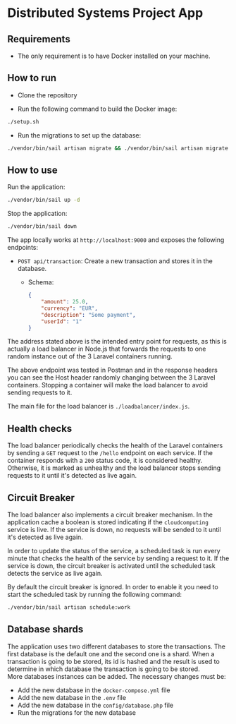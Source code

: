 # Distributed Systems Project App

## Requirements

- The only requirement is to have Docker installed on your machine.

## How to run

- Clone the repository

- Run the following command to build the Docker image:

```bash
./setup.sh
```

- Run the migrations to set up the database:

```bash
./vendor/bin/sail artisan migrate && ./vendor/bin/sail artisan migrate --database=mysql2
```

## How to use

Run the application:

```bash
./vendor/bin/sail up -d
```

Stop the application:

```bash
./vendor/bin/sail down
```

The app locally works at `http://localhost:9000` and exposes the following endpoints:

- `POST api/transaction`: Create a new transaction and stores it in the database.
  - Schema:

    ```json
    {
        "amount": 25.0,
        "currency": "EUR",
        "description": "Some payment",
        "userId": "1"
    }
    ```

The address stated above is the intended entry point for requests, as this is actually a load balancer in Node.js that forwards the requests to one random instance out of the 3 Laravel containers running.

The above endpoint was tested in Postman and in the response headers you can see the Host header randomly changing between the 3 Laravel containers. Stopping a container will make the load balancer to avoid sending requests to it.

The main file for the load balancer is `./loadbalancer/index.js`.

## Health checks

The load balancer periodically checks the health of the Laravel containers by sending a `GET` request to the `/hello` endpoint on each service. If the container responds with a `200` status code, it is considered healthy. Otherwise, it is marked as unhealthy and the load balancer stops sending requests to it until it's detected as live again.

## Circuit Breaker

The load balancer also implements a circuit breaker mechanism. In the application cache a boolean is stored indicating if the `cloudcomputing` service is live. If the service is down, no requests will be sended to it until it's detected as live again.

In order to update the status of the service, a scheduled task is run every minute that checks the health of the service by sending a request to it. If the service is down, the circuit breaker is activated until the scheduled task detects the service as live again.

By default the circuit breaker is ignored. In order to enable it you need to start the scheduled task by running the following command:

```bash
./vendor/bin/sail artisan schedule:work
```

## Database shards

The application uses two different databases to store the transactions. The first database is the default one and the second one is a shard. When a transaction is going to be stored, its id is hashed and the result is used to determine in which database the transaction is going to be stored.  
More databases instances can be added. The necessary changes must be:

- Add the new database in the `docker-compose.yml` file
- Add the new database in the `.env` file
- Add the new database in the `config/database.php` file
- Run the migrations for the new database
